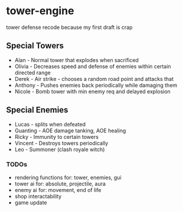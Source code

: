 # tower-engine
tower defense recode because my first draft is crap

## Special Towers
- Alan - Normal tower that explodes when sacrificed
- Olivia - Decreases speed and defense of enemies within certain directed range
- Derek - Air strike - chooses a random road point and attacks that
- Anthony - Pushes enemies back periodically while damaging them
- Nicole - Bomb tower with min enemy req and delayed explosion

## Special Enemies
- Lucas - splits when defeated
- Guanting - AOE damage tanking, AOE healing
- Ricky - Immunity to certain towers
- Vincent - Destroys towers periodically
- Leo - Summoner (clash royale witch)


### TODOs
- rendering functions for: tower, enemies, gui
- tower ai for: absolute, projectile, aura
- enemy ai for: movement, end of life
- shop interactability
- game update